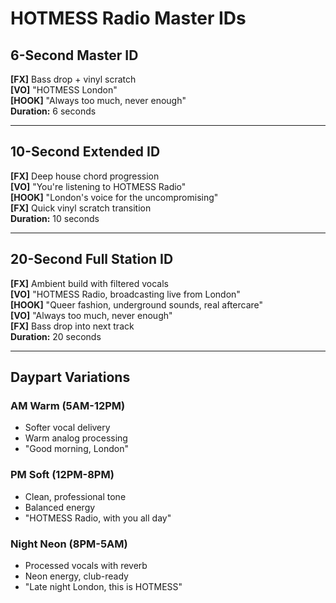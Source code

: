 # HOTMESS Radio Master IDs

## 6-Second Master ID

**[FX]** Bass drop + vinyl scratch  
**[VO]** "HOTMESS London"  
**[HOOK]** "Always too much, never enough"  
**Duration:** 6 seconds  

---

## 10-Second Extended ID

**[FX]** Deep house chord progression  
**[VO]** "You're listening to HOTMESS Radio"  
**[HOOK]** "London's voice for the uncompromising"  
**[FX]** Quick vinyl scratch transition  
**Duration:** 10 seconds

---

## 20-Second Full Station ID

**[FX]** Ambient build with filtered vocals  
**[VO]** "HOTMESS Radio, broadcasting live from London"  
**[HOOK]** "Queer fashion, underground sounds, real aftercare"  
**[VO]** "Always too much, never enough"  
**[FX]** Bass drop into next track  
**Duration:** 20 seconds

---

## Daypart Variations

### AM Warm (5AM-12PM)
- Softer vocal delivery
- Warm analog processing
- "Good morning, London"

### PM Soft (12PM-8PM) 
- Clean, professional tone
- Balanced energy
- "HOTMESS Radio, with you all day"

### Night Neon (8PM-5AM)
- Processed vocals with reverb
- Neon energy, club-ready
- "Late night London, this is HOTMESS"